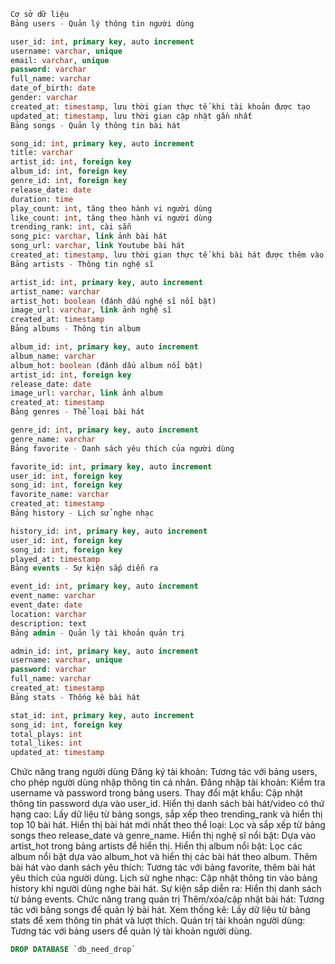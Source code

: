 ```sql
Cơ sở dữ liệu
Bảng users - Quản lý thông tin người dùng

user_id: int, primary key, auto increment
username: varchar, unique
email: varchar, unique
password: varchar
full_name: varchar
date_of_birth: date
gender: varchar
created_at: timestamp, lưu thời gian thực tế khi tài khoản được tạo
updated_at: timestamp, lưu thời gian cập nhật gần nhất
Bảng songs - Quản lý thông tin bài hát

song_id: int, primary key, auto increment
title: varchar
artist_id: int, foreign key
album_id: int, foreign key
genre_id: int, foreign key
release_date: date
duration: time
play_count: int, tăng theo hành vi người dùng
like_count: int, tăng theo hành vi người dùng
trending_rank: int, cài sẵn
song_pic: varchar, link ảnh bài hát
song_url: varchar, link Youtube bài hát
created_at: timestamp, lưu thời gian thực tế khi bài hát được thêm vào
Bảng artists - Thông tin nghệ sĩ

artist_id: int, primary key, auto increment
artist_name: varchar
artist_hot: boolean (đánh dấu nghệ sĩ nổi bật)
image_url: varchar, link ảnh nghệ sĩ
created_at: timestamp
Bảng albums - Thông tin album

album_id: int, primary key, auto increment
album_name: varchar
album_hot: boolean (đánh dấu album nổi bật)
artist_id: int, foreign key
release_date: date
image_url: varchar, link ảnh album
created_at: timestamp
Bảng genres - Thể loại bài hát

genre_id: int, primary key, auto increment
genre_name: varchar
Bảng favorite - Danh sách yêu thích của người dùng

favorite_id: int, primary key, auto increment
user_id: int, foreign key
song_id: int, foreign key
favorite_name: varchar
created_at: timestamp
Bảng history - Lịch sử nghe nhạc

history_id: int, primary key, auto increment
user_id: int, foreign key
song_id: int, foreign key
played_at: timestamp
Bảng events - Sự kiện sắp diễn ra

event_id: int, primary key, auto increment
event_name: varchar
event_date: date
location: varchar
description: text
Bảng admin - Quản lý tài khoản quản trị

admin_id: int, primary key, auto increment
username: varchar, unique
password: varchar
full_name: varchar
created_at: timestamp
Bảng stats - Thống kê bài hát

stat_id: int, primary key, auto increment
song_id: int, foreign key
total_plays: int
total_likes: int
updated_at: timestamp
```


Chức năng trang người dùng
Đăng ký tài khoản: Tương tác với bảng users, cho phép người dùng nhập thông tin cá nhân.
Đăng nhập tài khoản: Kiểm tra username và password trong bảng users.
Thay đổi mật khẩu: Cập nhật thông tin password dựa vào user_id.
Hiển thị danh sách bài hát/video có thứ hạng cao: Lấy dữ liệu từ bảng songs, sắp xếp theo trending_rank và hiển thị top 10 bài hát.
Hiển thị bài hát mới nhất theo thể loại: Lọc và sắp xếp từ bảng songs theo release_date và genre_name.
Hiển thị nghệ sĩ nổi bật: Dựa vào artist_hot trong bảng artists để hiển thị.
Hiển thị album nổi bật: Lọc các album nổi bật dựa vào album_hot và hiển thị các bài hát theo album.
Thêm bài hát vào danh sách yêu thích: Tương tác với bảng favorite, thêm bài hát yêu thích của người dùng.
Lịch sử nghe nhạc: Cập nhật thông tin vào bảng history khi người dùng nghe bài hát.
Sự kiện sắp diễn ra: Hiển thị danh sách từ bảng events.
Chức năng trang quản trị
Thêm/xóa/cập nhật bài hát: Tương tác với bảng songs để quản lý bài hát.
Xem thống kê: Lấy dữ liệu từ bảng stats để xem thông tin phát và lượt thích.
Quản trị tài khoản người dùng: Tương tác với bảng users để quản lý tài khoản người dùng.


```sql
DROP DATABASE `db_need_drop`
```
